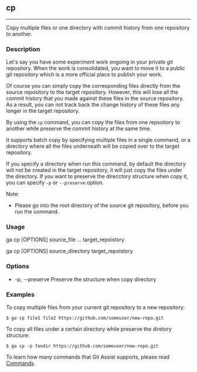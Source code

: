 ## cp

---

Copy multiple files or one directory with commit history from one repository to another.

### Description

Let's say you have some experiment work ongoing in your private git repository. When the work is consolidated, you want to move it to a public git repository which is a more official place to publish your work.

Of course you can simply copy the corresponding files directly from the source repository to the target repository. However, this will lose all the commit history that you made against these files in the source repository. As a result, you can not track back the change history of these files any longer in the target repository.

By using the `cp` command, you can copy the files from one repsoitory to another while preserve the commit history at the same time.

It supports batch copy by specifying multiple files in a single command, or a directory where all the files underneath will be copied over to the target repository.

If you specify a directory when run this command, by default the directory will not be created in the target repository, it will just copy the files under the directory. If you want to preserve the direcctory structure when copy it, you can specify `-p` or `--preserve` option.

Note:
* Please go into the root directory of the source git repository, before you run the command.

### Usage

ga cp [OPTIONS] source_file ... target_repoistory

ga cp [OPTIONS] source_directory target_repoistory

### Options

* -p, --preserve  Preserve the structure when copy directory

### Examples


To copy multiple files from your current git repository to a new repository:
```shell
$ ga cp file1 file2 https://github.com/someuser/new-repo.git
```

To copy all files under a certain directory while preserve the diretory structure:
```shell
$ ga cp -p foodir https://github.com/someuser/new-repo.git
```

To learn how many commands that Git Assist supports, please read [Commands](commands.md).